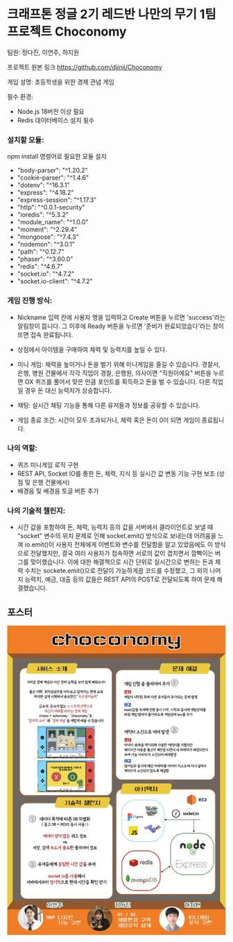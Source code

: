 # 크래프톤 정글 2기 레드반 나만의 무기 1팀 프로젝트 Choconomy

팀원: 정다진, 이연주, 하지원

프로젝트 원본 링크
https://github.com/djinii/Choconomy

게임 설명:
초등학생을 위한 경제 관념 게임

필수 환경:
- Node.js 18버전 이상 필요
- Redis 데이터베이스 설치 필수

### 설치할 모듈:
npm install 명령어로 필요한 모듈 설치
- "body-parser": "^1.20.2"
- "cookie-parser": "^1.4.6"
- "dotenv": "^16.3.1"
- "express": "^4.18.2"
- "express-session": "^1.17.3"
- "http": "^0.0.1-security"
- "ioredis": "^5.3.2"
- "module_name": "^1.0.0"
- "moment": "^2.29.4"
- "mongoose": "^7.4.3"
- "nodemon": "^3.0.1"
- "path": "^0.12.7"
- "phaser": "^3.60.0"
- "redis": "^4.6.7"
- "socket.io": "^4.7.2"
- "socket.io-client": "^4.7.2"


### 게임 진행 방식:

- Nickname 입력 칸에 사용자 명을 입력하고 Create 버튼을 누르면 'success'라는 알림창이 뜹니다. 그 이후에 Ready 버튼을 누르면 '준비가 완료되었습다'라는 창이 뜨면 접속 완료됩니다.

- 상점에서 아이템을 구매하여 체력 및 능력치를 높일 수 있다.

- 미니 게임: 체력을 높이거나 돈을 벌기 위해 미니게임을 즐길 수 있습니다. 경찰서, 은행, 병원 건물에서 각각 직업이 경찰, 은행원, 의사이면 "직원이에요" 버튼을 누르면 OX 퀴즈를 풀어서 맞은 만큼 포인트를 획득하고 돈을 벌 수 있습니다. 다른 직업일 경우 돈 대신 능력치가 상승합니다.

- 채팅: 실시간 채팅 기능을 통해 다른 유저들과 정보를 공유할 수 있습니다.

- 게임 종료 조건: 시간이 모두 초과되거나, 체력 혹은 돈이 0이 되면 게임이 종료됩니다.

### 나의 역할:

- 퀴즈 미니게임 로직 구현
- REST API, Socket IO를 통한 돈, 체력, 지식 등 실시간 값 변동 기능 구현 보조 (상점 및 은행 건물에서)
- 배경음 및 배경음 토글 버튼 추가

### 나의 기술적 챌린지:

- 시간 값을 포함하여 돈, 체력, 능력치 등의 값을 서버에서 클라이언트로 보낼 때 "socket" 변수의 위치 문제로 인해 socket.emit() 방식으로 보내는데 어려움을 느껴 io.emit()이 사용자 전체에게 이벤트와 변수를 전달함을 알고 있었음에도 이 방식으로 전달했지만, 결국 여러 사용자가 접속하면 서로의 값이 겹치면서 깜빡이는 버그를 맞이했습니다. 이에 대한 해결책으로 시간 단위로 실시간으로 변하는 돈과 체력 수치는 sockete.emit()으로 전달이 가능하게끔 코드를 수정했고, 그 외의 나머지 능력치, 예금, 대출 등의 값들은 REST API의 POST로 전달되도록 하여 문제 해결했습니다.

## 포스터
![Alt text](./public/assets/choconomy_poster.jpg)
